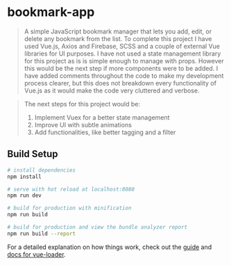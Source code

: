 # bookmark-app

> A simple JavaScript bookmark manager that lets you add, edit, or delete any bookmark from the list. To complete this project I have used Vue.js, Axios and Firebase, SCSS and a couple of external Vue libraries for UI purposes.
> I have not used a state management library for this project as is is simple enough to manage with props. However this would be the next step if more components were to be added.
> I have added comments throughout the code to make my development process clearer, but this does not breakdown every functionality of Vue.js as it would make the code very cluttered and verbose. 

> The next steps for this project would be:
>1. Implement Vuex for a better state management
>2. Improve UI with subtle animations
>3. Add functionalities, like better tagging and a filter


## Build Setup

``` bash
# install dependencies
npm install

# serve with hot reload at localhost:8080
npm run dev

# build for production with minification
npm run build

# build for production and view the bundle analyzer report
npm run build --report
```

For a detailed explanation on how things work, check out the [guide](http://vuejs-templates.github.io/webpack/) and [docs for vue-loader](http://vuejs.github.io/vue-loader).
